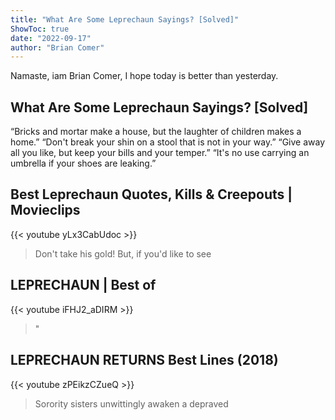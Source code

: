 ```yaml
---
title: "What Are Some Leprechaun Sayings? [Solved]"
ShowToc: true 
date: "2022-09-17"
author: "Brian Comer" 
---
```


Namaste, iam Brian Comer, I hope today is better than yesterday.
## What Are Some Leprechaun Sayings? [Solved]
“Bricks and mortar make a house, but the laughter of children makes a home.” “Don't break your shin on a stool that is not in your way.” “Give away all you like, but keep your bills and your temper.” “It's no use carrying an umbrella if your shoes are leaking.”

## Best Leprechaun Quotes, Kills & Creepouts | Movieclips
{{< youtube yLx3CabUdoc >}}
>Don't take his gold! But, if you'd like to see 

## LEPRECHAUN | Best of
{{< youtube iFHJ2_aDIRM >}}
>"

## LEPRECHAUN RETURNS Best Lines (2018)
{{< youtube zPEikzCZueQ >}}
>Sorority sisters unwittingly awaken a depraved 


